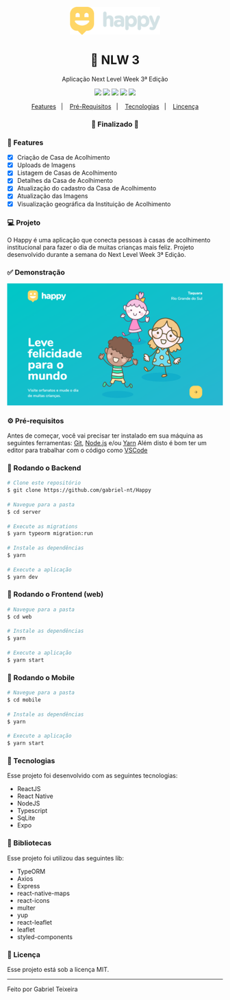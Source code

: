 <p align="center">
  <img src="https://github.com/gabriel-nt/Happy/blob/master/web/src/images/logo-git.png" alt="logo" height="65"/>
</p>

<h1 align="center">
    🚀 NLW 3
</h1>

<p align="center">Aplicação Next Level Week 3ª Edição</p>

<p align="center">
  <img src="https://img.shields.io/static/v1?label=node&message=12.13.1&color=339933&logo=node.js" />
  <img src="https://img.shields.io/static/v1?label=react&message=16.13.1&color=61DAFB&logo=react" />
  <img src="https://img.shields.io/static/v1?label=react%20native&message=39.0.1&color=0088CC&logo=reactos" />
  <img src="https://img.shields.io/badge/last%20commit-october-important" />
  <img src="https://img.shields.io/badge/license-MIT-success"/>
</p>

<p align="center">
  <a href="#-features">Features</a>&nbsp;&nbsp;&nbsp;|&nbsp;&nbsp;&nbsp;
  <a href="#-pré-requisitos">Pré-Requisitos</a>&nbsp;&nbsp;&nbsp;|&nbsp;&nbsp;&nbsp;
  <a href="#-tecnologias">Tecnologias</a>&nbsp;&nbsp;&nbsp;|&nbsp;&nbsp;&nbsp;
  <a href="#-licença">Lincença</a>
</p>

<h3 align="center"> 
🚧  Finalizado  🚧
</h3>

### 📎 Features 

- [x] Criação de Casa de Acolhimento
- [x] Uploads de Imagens
- [x] Listagem de Casas de Acolhimento
- [x] Detalhes da Casa de Acolhimento
- [x] Atualização do cadastro da Casa de Acolhimento
- [x] Atualização das Imagens
- [x] Visualização geográfica da Instituição de Acolhimento

### 💻 Projeto

O Happy é uma aplicação que conecta pessoas à casas de acolhimento institucional para fazer o dia de muitas crianças mais feliz. Projeto desenvolvido durante a semana do Next Level Week 3ª Edição. 

### ✅ Demonstração
<img src="https://github.com/gabriel-nt/Happy/blob/master/web/src/images/dashboard.PNG" />

### ⚙ Pré-requisitos

Antes de começar, você vai precisar ter instalado em sua máquina as seguintes ferramentas:
[Git](https://git-scm.com), [Node.js](https://nodejs.org/en/) e/ou [Yarn](https://https://yarnpkg.com/) 
Além disto é bom ter um editor para trabalhar com o código como [VSCode](https://code.visualstudio.com/)


### 📙 Rodando o Backend

```bash
# Clone este repositório
$ git clone https://github.com/gabriel-nt/Happy

# Navegue para a pasta
$ cd server

# Execute as migrations
$ yarn typeorm migration:run

# Instale as dependências
$ yarn

# Execute a aplicação
$ yarn dev
```

### 📗 Rodando o Frontend (web)

```bash
# Navegue para a pasta
$ cd web

# Instale as dependências
$ yarn

# Execute a aplicação
$ yarn start
```

### 📘 Rodando o Mobile

```bash
# Navegue para a pasta
$ cd mobile

# Instale as dependências
$ yarn

# Execute a aplicação
$ yarn start
```

### 🚀 Tecnologias

Esse projeto foi desenvolvido com as seguintes tecnologias:

- ReactJS
- React Native
- NodeJS
- Typescript
- SqLite
- Expo

### 📕 Bibliotecas

Esse projeto foi utilizou das seguintes lib:

- TypeORM
- Axios
- Express
- react-native-maps
- react-icons
- multer
- yup
- react-leaflet
- leaflet
- styled-components

### 📝 Licença

Esse projeto está sob a licença MIT.

<hr/>

Feito por Gabriel Teixeira

